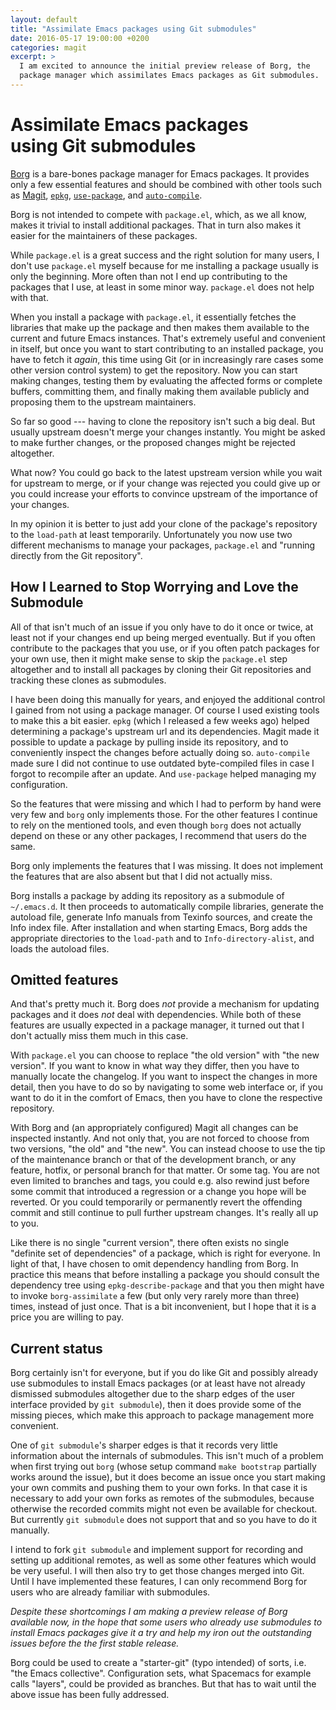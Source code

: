 ```yaml
---
layout: default
title: "Assimilate Emacs packages using Git submodules"
date: 2016-05-17 19:00:00 +0200
categories: magit
excerpt: >
  I am excited to announce the initial preview release of Borg, the
  package manager which assimilates Emacs packages as Git submodules.
---
```


# Assimilate Emacs packages<br> using Git submodules

[Borg][repo] is a bare-bones package manager for Emacs packages.
It provides only a few essential features and should be combined
with other tools such as [Magit], [`epkg`], [`use-package`], and
[`auto-compile`].

Borg is not intended to compete with `package.el`, which, as we all
know, makes it trivial to install additional packages.  That in turn
also makes it easier for the maintainers of these packages.

While `package.el` is a great success and the right solution for many
users, I don't use `package.el` myself because for me installing a
package usually is only the beginning.  More often than not I end up
contributing to the packages that I use, at least in some minor way.
`package.el` does not help with that.

When you install a package with `package.el`, it essentially fetches
the libraries that make up the package and then makes them available
to the current and future Emacs instances.  That's extremely useful
and convenient in itself, but once you want to start contributing to
an installed package, you have to fetch it *again*, this time using
Git (or in increasingly rare cases some other version control system)
to get the repository.  Now you can start making changes, testing them
by evaluating the affected forms or complete buffers, committing them,
and finally making them available publicly and proposing them to the
upstream maintainers.

So far so good --- having to clone the repository isn't such a big
deal.  But usually upstream doesn't merge your changes instantly.  You
might be asked to make further changes, or the proposed changes might
be rejected altogether.

What now? You could go back to the latest upstream version while you
wait for upstream to merge, or if your change was rejected you could
give up or you could increase your efforts to convince upstream of the
importance of your changes.

In my opinion it is better to just add your clone of the package's
repository to the `load-path` at least temporarily.  Unfortunately you
now use two different mechanisms to manage your packages, `package.el`
and "running directly from the Git repository".

## How I Learned to Stop Worrying and Love the Submodule

All of that isn't much of an issue if you only have to do it once or
twice, at least not if your changes end up being merged eventually.
But if you often contribute to the packages that you use, or if you
often patch packages for your own use, then it might make sense to
skip the `package.el` step altogether and to install all packages by
cloning their Git repositories and tracking these clones as
submodules.

I have been doing this manually for years, and enjoyed the additional
control I gained from not using a package manager.  Of course I used
existing tools to make this a bit easier.  `epkg` (which I released a
few weeks ago) helped determining a package's upstream url and its
dependencies.  Magit made it possible to update a package by pulling
inside its repository, and to conveniently inspect the changes before
actually doing so.  `auto-compile` made sure I did not continue to use
outdated byte-compiled files in case I forgot to recompile after an
update.  And `use-package` helped managing my configuration.

So the features that were missing and which I had to perform by hand
were very few and `borg` only implements those.  For the other
features I continue to rely on the mentioned tools, and even though
`borg` does not actually depend on these or any other packages, I
recommend that users do the same.

Borg only implements the features that I was missing.  It does not
implement the features that are also absent but that I did not
actually miss.

Borg installs a package by adding its repository as a submodule of
`~/.emacs.d`.  It then proceeds to automatically compile libraries,
generate the autoload file, generate Info manuals from Texinfo
sources, and create the Info index file.  After installation and when
starting Emacs, Borg adds the appropriate directories to the `load-path`
and to `Info-directory-alist`, and loads the autoload files.

## Omitted features

And that's pretty much it.  Borg does *not* provide a mechanism for
updating packages and it does *not* deal with dependencies.  While
both of these features are usually expected in a package manager,
it turned out that I don't actually miss them much in this case.

With `package.el` you can choose to replace "the old version" with "the
new version".  If you want to know in what way they differ, then you
have to manually locate the changelog.  If you want to inspect the
changes in more detail, then you have to do so by navigating to some
web interface or, if you want to do it in the comfort of Emacs, then
you have to clone the respective repository.

With Borg and (an appropriately configured) Magit all changes can be
inspected instantly.  And not only that, you are not forced to choose
from two versions, "the old" and "the new".  You can instead choose to
use the tip of the maintenance branch or that of the development
branch, or any feature, hotfix, or personal branch for that matter.
Or some tag.  You are not even limited to branches and tags, you could
e.g. also rewind just before some commit that introduced a regression
or a change you hope will be reverted.  Or you could temporarily or
permanently revert the offending commit and still continue to pull
further upstream changes.  It's really all up to you.

Like there is no single "current version", there often exists no
single "definite set of dependencies" of a package, which is right for
everyone.  In light of that, I have chosen to omit dependency handling
from Borg.  In practice this means that before installing a package
you should consult the dependency tree using `epkg-describe-package`
and that you then might have to invoke `borg-assimilate` a few (but
only very rarely more than three) times, instead of just once.  That
is a bit inconvenient, but I hope that it is a price you are willing
to pay.

## Current status

Borg certainly isn't for everyone, but if you do like Git and possibly
already use submodules to install Emacs packages (or at least have not
already dismissed submodules altogether due to the sharp edges of the
user interface provided by `git submodule`), then it does provide some
of the missing pieces, which make this approach to package management
more convenient.

One of `git submodule`'s sharper edges is that it records very little
information about the internals of submodules.  This isn't much of a
problem when first trying out `borg` (whose setup command `make
bootstrap` partially works around the issue), but it does become an
issue once you start making your own commits and pushing them to your
own forks.  In that case it is necessary to add your own forks as
remotes of the submodules, because otherwise the recorded commits
might not even be available for checkout.  But currently `git
submodule` does not support that and so you have to do it manually.

I intend to fork `git submodule` and implement support for recording
and setting up additional remotes, as well as some other features
which would be very useful.  I will then also try to get those changes
merged into Git.  Until I have implemented these features, I can only
recommend Borg for users who are already familiar with submodules.

*Despite these shortcomings I am making a preview release of Borg
available now, in the hope that some users who already use submodules
to install Emacs packages give it a try and help my iron out the
outstanding issues before the the first stable release.*

Borg could be used to create a "starter-git" (typo intended) of sorts,
i.e. "the Emacs collective".  Configuration sets, what Spacemacs for
example calls "layers", could be provided as branches.  But that has
to wait until the above issue has been fully addressed.

[repo]:           https://gitlab.com/tarsius/borg
[manual]:         https://emacsmirror.net/manual/borg 

[`auto-compile`]: https://github.com/tarsius/auto-compile
[`epkg`]:         https://gitlab.com/tarsius/epkg
[`use-package`]:  https://github.com/jwiegley/use-package
[magit]:          https://github.com/magit/magit
